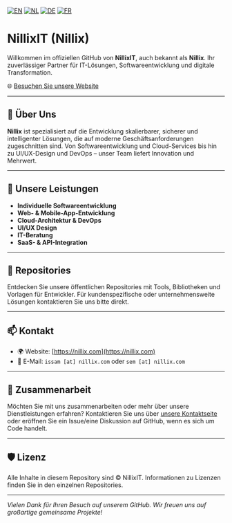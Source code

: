 [![EN](https://img.shields.io/badge/lang-EN-blue)](README.md)
[![NL](https://img.shields.io/badge/lang-NL-orange)](README.nl.md)
[![DE](https://img.shields.io/badge/lang-DE-yellow)](README.de.md)
[![FR](https://img.shields.io/badge/lang-FR-lightgrey)](README.fr.md)

# NillixIT (Nillix)

Willkommen im offiziellen GitHub von **NillixIT**, auch bekannt als **Nillix**. Ihr zuverlässiger Partner für IT-Lösungen, Softwareentwicklung und digitale Transformation.

🌐 [Besuchen Sie unsere Website](https://nillix.com)

---

## 🚀 Über Uns

**Nillix** ist spezialisiert auf die Entwicklung skalierbarer, sicherer und intelligenter Lösungen, die auf moderne Geschäftsanforderungen zugeschnitten sind. Von Softwareentwicklung und Cloud-Services bis hin zu UI/UX-Design und DevOps – unser Team liefert Innovation und Mehrwert.

---

## 💼 Unsere Leistungen

- **Individuelle Softwareentwicklung**
- **Web- & Mobile-App-Entwicklung**
- **Cloud-Architektur & DevOps**
- **UI/UX Design**
- **IT-Beratung**
- **SaaS- & API-Integration**

---

## 📂 Repositories

Entdecken Sie unsere öffentlichen Repositories mit Tools, Bibliotheken und Vorlagen für Entwickler. Für kundenspezifische oder unternehmensweite Lösungen kontaktieren Sie uns bitte direkt.

---

## 📫 Kontakt

- 🌍 Website: [https://nillix.com](https://nillix.com)
- 📧 E-Mail: `issam [at] nillix.com` oder `sem [at] nillix.com`

---

## 🤝 Zusammenarbeit

Möchten Sie mit uns zusammenarbeiten oder mehr über unsere Dienstleistungen erfahren? Kontaktieren Sie uns über [unsere Kontaktseite](https://nillix.com/contact) oder eröffnen Sie ein Issue/eine Diskussion auf GitHub, wenn es sich um Code handelt.

---

## 🛡️ Lizenz

Alle Inhalte in diesem Repository sind © NillixIT. Informationen zu Lizenzen finden Sie in den einzelnen Repositories.

---

_Vielen Dank für Ihren Besuch auf unserem GitHub. Wir freuen uns auf großartige gemeinsame Projekte!_
